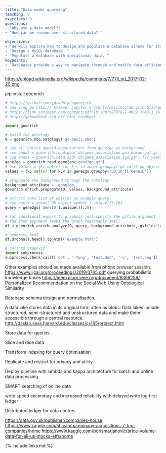 ```yaml
---
title: "Data model querying"
teaching: 0
exercises: 0
questions:
- "Why use a data model?"
- "How can we reason over structured data? "

objectives:
- "We will explore how to design and populate a database schema for structured data. "
- "Design a MySQL database. "
- "Populate a database with operational data. "
keypoints:
- "Databases provide a way to navigate through and modify data efficiently for live deployment. "
---
```


https://upload.wikimedia.org/wikipedia/commons/7/77/Lod_2017-02-20.png

pip install goenrich

```python
# https://github.com/jdrudolph/goenrich
# querying go http://nbviewer.jupyter.org/urls/dessimozlab.github.io/go-handbook/GO%20Tutorial%20in%20Python%20-%20Exercises.ipynb
# https://link.springer.com/content/pdf/10.1007%2F978-1-4939-3743-1_16.pdf tutorial pdf
# http://gohandbook.org official handbook

import goenrich

# build the ontology
O = goenrich.obo.ontology('go-basic.obo')

# use all entrez geneid associations form gene2go as background
# use annot = goenrich.read.goa('db/gene_association.goa_human.gaf.gz') for uniprot
# use annot = goenrich.read.sgd('db/gene_association.sgd.gz') for yeast
gene2go = goenrich.read.gene2go('gene2go.gz')
# use values = {k: set(v) for k,v in annot.groupby('go_id')['db_object_symbol']} for uniprot/yeast
values = {k: set(v) for k,v in gene2go.groupby('GO_ID')['GeneID']}

# propagate the background through the ontology
background_attribute = 'gene2go'
goenrich.enrich.propagate(O, values, background_attribute)

# extract some list of entries as example query
# use query = annot['db_object_symbol'].unique()[:20]
query = gene2go['GeneID'].unique()[:20]

# for additional export to graphviz just specify the gvfile argument
# the show argument keeps the graph reasonably small
df = goenrich.enrich.analyze(O, query, background_attribute, gvfile='test.dot')

# generate html
df.dropna().head().to_html('example.html')

# call to graphviz
import subprocess
subprocess.check_call(['dot', '-Tpng', 'test.dot', '-o', 'test.png'])

```

Other examples should be made available from phone browser session.
https://www.ijcai.org/proceedings/2018/0765.pdf querying probabilistic knowledge bases
https://ieeexplore.ieee.org/document/8396258/ Personalized Recommendation on the Social Web Using Ontological Similarity


Database schema design and normalisation.

A data lake stores data in its original form often as blobs. Data lakes include structured, semi-structured and unstructured data and make them accessible through a central resource.
http://daslab.seas.harvard.edu/classes/cs165/project.html

Store data for queries

Slice and dice data

Transform indexing for query optimisation

Replicate and restrict for privacy and utility

Deploy pipeline with lambda and kappa architecture for batch and online data processing

SMART searching of online data  

write speed secondary and increased reliability with delayed write log first ledger

Distributed ledger for data centres


https://data.gov.uk/publisher/companies-house
https://www.kaggle.com/shivamb/company-acquisitions-7-top-companies/home
https://www.kaggle.com/borismarjanovic/price-volume-data-for-all-us-stocks-etfs/home

{% include links.md %}
